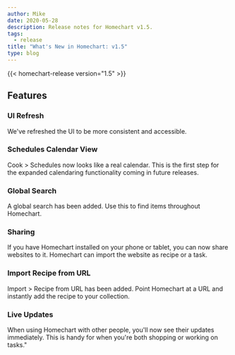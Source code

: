 ```yaml
---
author: Mike
date: 2020-05-28
description: Release notes for Homechart v1.5.
tags:
  - release
title: "What's New in Homechart: v1.5"
type: blog
---
```


{{< homechart-release version="1.5" >}}

## Features

### UI Refresh
We've refreshed the UI to be more consistent and accessible.

### Schedules Calendar View
Cook > Schedules now looks like a real calendar.  This is the first step for the expanded calendaring functionality coming in future releases.

### Global Search
A global search has been added.  Use this to find items throughout Homechart.

### Sharing
If you have Homechart installed on your phone or tablet, you can now share websites to it.  Homechart can import the website as recipe or a task.

### Import Recipe from URL
Import > Recipe from URL has been added.  Point Homechart at a URL and instantly add the recipe to your collection.

### Live Updates
When using Homechart with other people, you'll now see their updates immediately.  This is handy for when you're both shopping or working on tasks."
